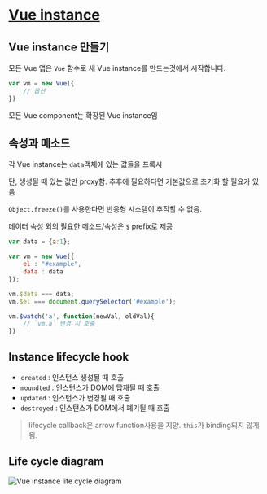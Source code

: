 # [Vue instance](https://kr.vuejs.org/v2/guide/instance.html)

## Vue instance 만들기
모든 Vue 앱은 `Vue` 함수로 새 Vue instance를 만드는것에서 시작합니다.

```js
var vm = new Vue({
    // 옵션
})
```
모든 Vue component는 확장된 Vue instance임

## 속성과 메소드
각 Vue instance는 `data`객체에 있는 값들을 프록시

단, 생성될 때 있는 값만 proxy함. 추후에 필요하다면 기본값으로 초기화 할 필요가 있음

`Object.freeze()`를 사용한다면 반응형 시스템이 추적할 수 없음.

데이터 속성 외의 필요한 메소드/속성은 `$` prefix로 제공

```js
var data = {a:1};

var vm = new Vue({
    el : "#example",
    data : data
});

vm.$data === data;
vm.$el === document.querySelector('#example');

vm.$watch('a', function(newVal, oldVal){
    // `vm.a` 변경 시 호출
})
```

## Instance lifecycle hook
- `created` : 인스턴스 생성될 때 호출
- `moundted` : 인스턴스가 DOM에 탑재될 때 호출
- `updated` : 인스턴스가 변경될 때 호출
- `destroyed` : 인스턴스가 DOM에서 폐기될 때 호출

> lifecycle callback은 arrow function사용을 지양. `this`가 binding되지 않게 됨.

## Life cycle diagram
![Vue instance life cycle diagram](https://kr.vuejs.org/images/lifecycle.png)